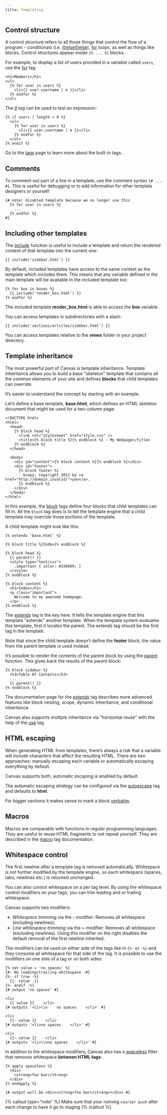 ```yaml
---
title: Templating
---
```


## Control structure

A control structure refers to all those things that control the flow of a program - conditionals (i.e. [if/elseif/else](/docs/canvas/tags/if)), [for](/docs/canvas/tags/for) loops, as well as things like blocks. Control structures appear inside `{% ... %}` blocks.

For example, to display a list of users provided in a variable called `users`, use the [for](/docs/canvas/tags/for) tag:

```canvas {% process=false %}
<h1>Members</h1>
<ul>
  {% for user in users %}
    <li>{{ user.username | e }}</li>
  {% endfor %}
</ul>
```

The [if](/docs/canvas/tags/if) tag can be used to test an expression:

```canvas {% process=false %}
{% if users | length > 0 %}
  <ul>
    {% for user in users %}
      <li>{{ user.username | e }}</li>
    {% endfor %}
  </ul>
{% endif %}
```

Go to the [tags](/docs/canvas/tags) page to learn more about the built-in tags.

## Comments

To comment-out part of a line in a template, use the comment syntax `{# ... #}`. This is useful for debugging or to add information for other template designers or yourself:

```canvas {% process=false %}
{# note: disabled template because we no longer use this
  {% for user in users %}
    ...
  {% endfor %}
#}
```

## Including other templates

The [include](/docs/canvas/functions/include) function is useful to include a template and return the rendered content of that template into the current one:

```canvas {% process=false %}
{{ include('sidebar.html') }}
```

By default, included templates have access to the same context as the template which includes them. This means that any variable defined in the main template will be available in the included template too:

```canvas {% process=false %}
{% for box in boxes %}
  {{ include('render_box.html') }}
{% endfor %}
```

The included template **render_box.html** is able to access the **box** variable.

You can access templates in subdirectories with a slash:

```canvas {% process=false %}
{{ include('sections/articles/sidebar.html') }}
```

You can access templates relative to the **views** folder in your project directory.

## Template inheritance

The most powerful part of Canvas is template inheritance. Template inheritance allows you to build a base "skeleton" template that contains all the common elements of your site and defines **blocks** that child templates can override.

It’s easier to understand the concept by starting with an example.

Let’s define a base template, **base.html**, which defines an HTML skeleton document that might be used for a two-column page:

```canvas {% process=false filename="base.html" %}
<!DOCTYPE html>
<html>
  <head>
    {% block head %}
      <link rel="stylesheet" href="style.css" />
      <title>{% block title %}{% endblock %} - My Webpage</title>
    {% endblock %}
  </head>

  <body>
    <div id="content">{% block content %}{% endblock %}</div>
    <div id="footer">
      {% block footer %}
        &copy; Copyright 2011 by <a href="http://domain.invalid/">you</a>.
      {% endblock %}
    </div>
  </body>
</html>
```

In this example, the [block](/docs/canvas/tags/block) tags define four blocks that child templates can fill in. All the `block` tag does is to tell the template engine that a child template may override those portions of the template.

A child template might look like this:

```canvas {% process=false filename="index.html" %}
{% extends 'base.html' %}

{% block title %}Index{% endblock %}

{% block head %}
  {{ parent() }}
  <style type="text/css">
    .important { color: #336699; }
  </style>
{% endblock %}

{% block content %}
  <h1>Index</h1>
  <p class="important">
    Welcome to my awesome homepage.
  </p>
{% endblock %}
```

The [extends](/docs/canvas/tags/extends) tag is the key here. It tells the template engine that this template "extends" another template. When the template system evaluates this template, first it locates the parent. The extends tag should be the first tag in the template.

Note that since the child template doesn’t define the **footer** block, the value from the parent template is used instead.

It’s possible to render the contents of the parent block by using the [parent](/docs/canvas/functions/parent) function. This gives back the results of the parent block:

```canvas {% process=false %}
{% block sidebar %}
  <h3>Table Of Contents</h3>
  ...
  {{ parent() }}
{% endblock %}
```

The documentation page for the [extends](/docs/canvas/tags/extend) tag describes more advanced features like block nesting, scope, dynamic inheritance, and conditional inheritance.

Canvas also supports multiple inheritance via "horizontal reuse" with the help of the [use](/docs/canvas/tags/use) tag.

## HTML escaping

When generating HTML from templates, there’s always a risk that a variable will include characters that affect the resulting HTML. There are two approaches: manually escaping each variable or automatically escaping everything by default.

Canvas supports both, automatic escaping is enabled by default.

The automatic escaping strategy can be configured via the [autoescape](/docs/canvas/tags/autoescape) tag and defaults to **html**.

For bigger sections it makes sense to mark a block [verbatim](/docs/canvas/tags/verbatim).

## Macros

Macros are comparable with functions in regular programming languages. They are useful to reuse HTML fragments to not repeat yourself. They are described in the [macro](/docs/canvas/tags/macro) tag documentation.

## Whitespace control

The first newline after a template tag is removed automatically. Whitespace is not further modified by the template engine, so each whitespace (spaces, tabs, newlines etc.) is returned unchanged.

You can also control whitespace on a per tag level. By using the whitespace control modifiers on your tags, you can trim leading and or trailing whitespace.

Canvas supports two modifiers:

- _Whitespace trimming_ via the **-** modifier: Removes all whitespace (including newlines);
- _Line whitespace trimming_ via the **~** modifier: Removes all whitespace (excluding newlines). Using this modifier on the right disables the default removal of the first newline inherited.

The modifiers can be used on either side of the tags like in `{%-` or `-%}` and they consume all whitespace for that side of the tag. It is possible to use the modifiers on one side of a tag or on both sides:

```canvas {% process=false %}
{% set value = 'no spaces' %}
{#- No leading/trailing whitespace -#}
{%- if true -%}
  {{- value -}}
{%- endif -%}
{# output 'no spaces' #}

<li>
  {{ value }}    </li>
{# outputs '<li>\\n    no spaces    </li>' #}

<li>
  {{- value }}    </li>
{# outputs '<li>no spaces    </li>' #}

<li>
  {{~ value }}    </li>
{# outputs '<li>\\nno spaces    </li>' #}
```

In addition to the whitespace modifiers, Canvas also has a [spaceless](/docs/canvas/filters/spaceless) filter that removes whitespace **between HTML tags**:

```canvas {% process=false %}
{% apply spaceless %}
  <div>
    <strong>foo bar</strong>
  </div>
{% endapply %}

{# output will be <div><strong>foo bar</strong></div> #}
```

{% callout type="note" %}
Make sure that your running `courier push` after each change to have it go to staging
{% /callout %}
